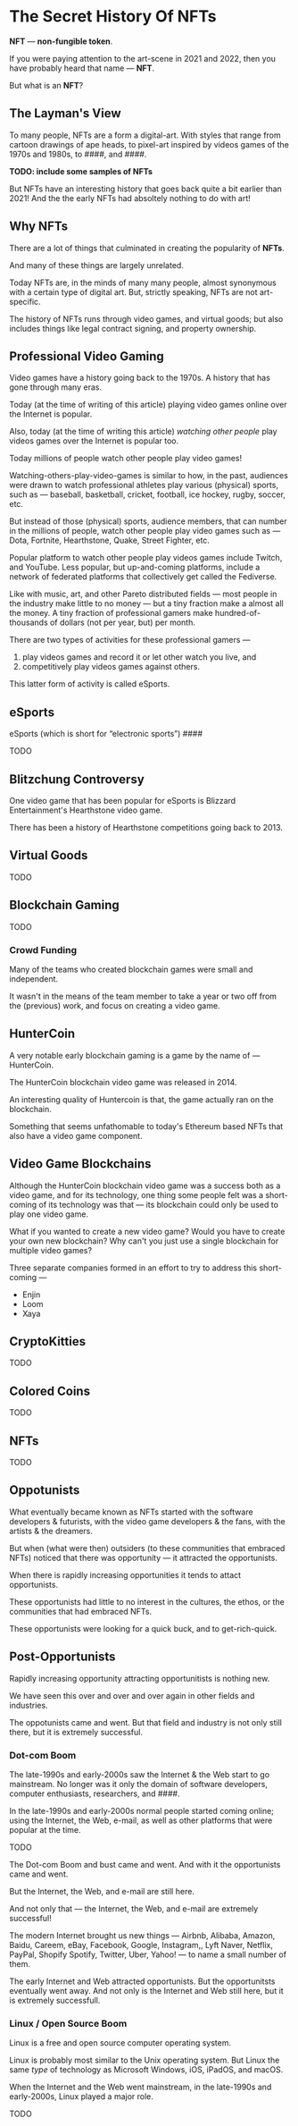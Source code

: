 # The Secret History Of NFTs

**NFT** — **non-fungible token**.

If you were paying attention to the art-scene in 2021 and 2022, then you have probably heard that name — **NFT**.

But what is an **NFT**?

## The Layman's View

To many people, NFTs are a form a digital-art.
With styles that range
from cartoon drawings of ape heads,
to pixel-art inspired by videos games of the 1970s and 1980s,
to ####,
and ####.

**TODO: include some samples of NFTs**

But NFTs have an interesting history that goes back quite a bit earlier than 2021!
And the the early NFTs had absoltely nothing to do with art!

## Why NFTs

There are a lot of things that culminated in creating the popularity of **NFTs**.

And many of these things are largely unrelated.

Today NFTs are, in the minds of many many people, almost synonymous with a certain type of digital art.
But, strictly speaking, NFTs are not art-specific.

The history of NFTs runs through video games, and virtual goods; but also includes things like legal contract signing, and property ownership.

## Professional Video Gaming

Video games have a history going back to the 1970s.
A history that has gone through many eras.

Today (at the time of writing of this article) playing video games online over the Internet is popular.

Also, today (at the time of writing this article) _watching other people_ play videos games over the Internet is popular too.

Today millions of people watch other people play video games!

Watching-others-play-video-games is similar to how, in the past, audiences were drawn to watch professional athletes play various (physical) sports, such as — baseball, basketball, cricket, football, ice hockey, rugby, soccer, etc.

But instead of those (physical) sports, audience members, that can number in the millions of people, watch other people play video games such as — Dota, Fortnite, Hearthstone, Quake, Street Fighter, etc.

Popular platform to watch other people play videos games include Twitch, and YouTube.
Less popular, but up-and-coming platforms, include a network of federated platforms that collectively get called the Fediverse.

Like with music, art, and other Pareto distributed fields — most people in the industry make little to no money — but a tiny fraction make a almost all the money. A tiny fraction of professional gamers make hundred-of-thousands of dollars (not per year, but) per month.

There are two types of activities for these professional gamers —

1. play videos games and record it or let other watch you live, and
2. competitively play videos games against others.

This latter form of activity is called eSports.

## eSports

eSports (which is short for “electronic sports”) ####

TODO

## Blitzchung Controversy

One video game that has been popular for eSports is Blizzard Entertainment's Hearthstone video game.

There has been a history of Hearthstone competitions going back to 2013.

## Virtual Goods

TODO

## Blockchain Gaming

TODO

### Crowd Funding

Many of the teams who created blockchain games were small and independent.

It wasn't in the means of the team member to take a year or two off from the (previous) work, and focus on creating a video game.

## HunterCoin

A very notable early blockchain gaming is a game by the name of — HunterCoin.

The HunterCoin blockchain video game was released in 2014.

An interesting quality of Huntercoin is that, the game actually ran on the blockchain.

Something that seems unfathomable to today's Ethereum based NFTs that also have a video game component. 

## Video Game Blockchains

Although the HunterCoin blockchain video game was a success both as a video game, and for its technology, one thing some people felt was a short-coming of its technology was that — its blockchain could only be used to play one video game.

What if you wanted to create a new video game?
Would you have to create your own new blockchain?
Why can't you just use a single blockchain for multiple video games?

Three separate companies formed in an effort to try to address this short-coming —

* Enjin
* Loom
* Xaya

## CryptoKitties

TODO

## Colored Coins

TODO

## NFTs

TODO

## Oppotunists

What eventually became known as NFTs started with the software developers & futurists, with the video game developers & the fans, with the artists & the dreamers.

But when (what were then) outsiders (to these communities that embraced NFTs) noticed that there was opportunity — it attracted the opportunists.

When there is rapidly increasing opportunities it tends to attact opportunists.

These opportunists had little to no interest in the cultures, the ethos, or the communities that had embraced NFTs.

These opportunists were looking for a quick buck, and to get-rich-quick.

## Post-Opportunists

Rapidly increasing opportunity attracting opportunitists is nothing new.

We have seen this over and over and over again in other fields and industries.

The oppotunists came and went.
But that field and industry is not only still there, but it is extremely successful.

### Dot-com Boom

The late-1990s and early-2000s saw the Internet & the Web start to go mainstream.
No longer was it only the domain of software developers, computer enthusiasts, researchers, and ####.

In the late-1990s and early-2000s normal people started coming online; using the Internet, the Web, e-mail, as well as other platforms that were popular at the time.

TODO

The Dot-com Boom and bust came and went.
And with it the opportunists came and went.

But the Internet, the Web, and e-mail are still here.

And not only that — the Internet, the Web, and e-mail are extremely successful!

The modern Internet brought us new things — Airbnb, Alibaba, Amazon, Baidu, Careem, eBay, Facebook, Google, Instagram,, Lyft Naver, Netflix, PayPal, Shopify Spotify, Twitter, Uber, Yahoo! — to name a small number of them.

The early Internet and Web attracted opportunists.
But the opportunitsts eventually went away.
And not only is the Internet and Web still here, but it is extremely successfull.

### Linux / Open Source Boom

Linux is a free and open source computer operating system.

Linux is probably most similar to the Unix operating system.
But Linux the same _type_ of technology as Microsoft Windows, iOS, iPadOS, and macOS.

When the Internet and the Web went mainstream, in the late-1990s and early-2000s, Linux played a major role.

TODO
